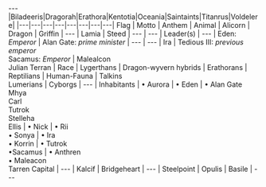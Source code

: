  ---|Biladeeris|Dragorah|Erathora|Kentotia|Oceania|Saintaints|Titanrus|Voldelere|
|---|---|---|---|---|---|---|---|
Flag | 
Motto | 
Anthem |
Animal | Alicorn | Dragon | Griffin | --- | Lamia | Steed | --- | --- | 
Leader(s) | --- | Eden: *Emperor* | Alan Gate: *prime minister* | --- | --- | Ira | Tedious III: *previous emperor*<br/>Sacamus: *Emperor* | Malealcon<br/>Julian Terran | 
Race | Lygerthans | Dragon-wyvern hybrids | Erathorans | Reptilians | Human-Fauna | Talkins<br/>Lumerians | Cyborgs | --- |
Inhabitants  | • Aurora | • Eden | • Alan Gate<br/>Mhya<br/>Carl<br/>Tutrok<br/>Stelleha<br/>Ellis | • Nick |  • Rii<br/>• Sonya | • Ira<br/>• Korrin | • Tutrok<br/> •Sacamus | • Anthren<br/>• Maleacon<br/>Tarren
Capital | --- | Kalcif | Bridgeheart | --- | Steelpoint | Opulis | Basile | --- 

